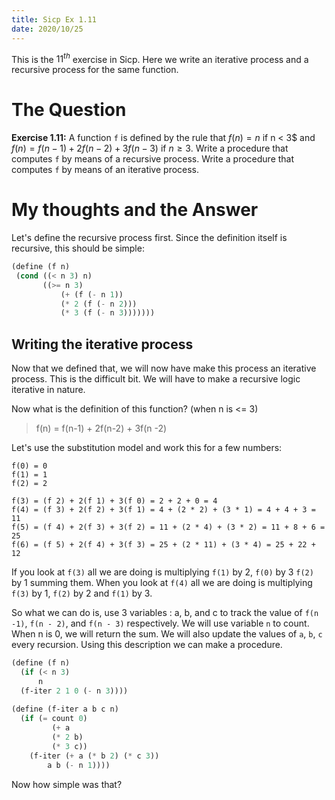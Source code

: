 ```yaml
---
title: Sicp Ex 1.11
date: 2020/10/25
---
```


This is the $11^{th}$ exercise in Sicp.
Here we write an iterative process and a 
recursive process for the same function.

# The Question

**Exercise 1.11:** A function `f` is defined by the rule that $f (n) = n$ if
n < 3$ and $f (n) = f (n − 1) + 2f (n − 2) + 3f (n − 3)$ if $n ≥ 3$. Write a
procedure that computes `f` by means of a recursive process. Write
a procedure that computes `f` by means of an iterative process.

# My thoughts and the Answer

Let's define the recursive process first.
Since the definition itself is recursive, this
should be simple:

```scheme
(define (f n)
 (cond ((< n 3) n)
       ((>= n 3) 
           (+ (f (- n 1)) 
           (* 2 (f (- n 2))) 
           (* 3 (f (- n 3)))))))
```

## Writing the iterative process

Now that we defined that, we will now have make this process an
iterative process. This is the difficult bit. We will have to make
a recursive logic iterative in nature.

Now what is the definition of this function? (when n is <= 3)

> f(n) = f(n-1) + 2f(n-2) + 3f(n -2)

Let's use the substitution model and work this for a few numbers:

```
f(0) = 0
f(1) = 1
f(2) = 2

f(3) = (f 2) + 2(f 1) + 3(f 0) = 2 + 2 + 0 = 4
f(4) = (f 3) + 2(f 2) + 3(f 1) = 4 + (2 * 2) + (3 * 1) = 4 + 4 + 3 = 11
f(5) = (f 4) + 2(f 3) + 3(f 2) = 11 + (2 * 4) + (3 * 2) = 11 + 8 + 6 = 25
f(6) = (f 5) + 2(f 4) + 3(f 3) = 25 + (2 * 11) + (3 * 4) = 25 + 22 + 12

```

If you look at `f(3)` all we are doing is multiplying `f(1)` by 2, `f(0)` by 3 `f(2)` by 1
summing them. When you look at `f(4)` all we are doing is multiplying `f(3)` by 1, `f(2)` by 2
and `f(1)` by 3. 

So what we can do is, use 3 variables : a, b, and c to track the value of `f(n -1)`, `f(n - 2)`, and
`f(n - 3)` respectively. We will use variable `n` to count. When n is 0, we will return the sum.
We will also update the values of `a`, `b`, `c` every recursion. Using this description we can make
a procedure.

```scheme
(define (f n)
  (if (< n 3)
      n
  (f-iter 2 1 0 (- n 3))))
  
(define (f-iter a b c n)
  (if (= count 0)
         (+ a
         (* 2 b)
         (* 3 c))
    (f-iter (+ a (* b 2) (* c 3))
        a b (- n 1))))
```

Now how simple was that?
